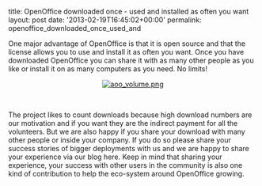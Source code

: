title: OpenOffice downloaded once - used and installed as often you want
layout: post
date: '2013-02-19T16:45:02+00:00'
permalink: openoffice_downloaded_once_used_and

<p> One major advantage of OpenOffice is that it is open source and that
 the license allows you to use and install it as often you want. Once you 
have downloaded OpenOffice you can share it with as many other people as you like or install it on as many computers as 
you need. No limits!  
  
  </p> 
  <p> </p> 
  <p align="center"> <a href="https://blogs.apache.org/OOo/mediaresource/5f004fe8-e95c-4a83-b170-c3cde50826aa"><img alt="aoo_volume.png" src="https://blogs.apache.org/OOo/mediaresource/263081cd-2f81-47bf-be32-76a03021f218" /></a><br /></p> 
  <p> </p> 
  <p align="center"><br /></p> 
  The project likes to count downloads because high 
download numbers are our motivation and if you want they are the indirect payment
 for all the volunteers. But we are also happy if you share your 
download with many other people or inside your company. If you do so 
please share your success stories of bigger deployments with us and we 
are happy to share your experience via our blog here. Keep in mind that 
sharing your experience, your success with other users in the community 
is also one kind of contribution to help the eco-system around 
OpenOffice growing.
